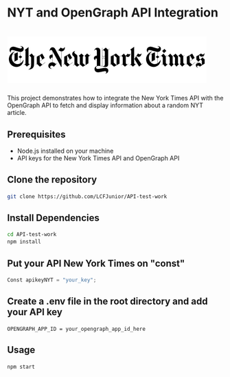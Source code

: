 # NYT and OpenGraph API Integration
# ![Logo do Projeto](nytimes.png)

This project demonstrates how to integrate the New York Times API with the OpenGraph API to fetch and display information about a random NYT article.

## Prerequisites

- Node.js installed on your machine
- API keys for the New York Times API and OpenGraph API

## Clone the repository

```bash
git clone https://github.com/LCFJunior/API-test-work
```
## Install Dependencies

```bash
cd API-test-work
npm install
```
## Put your API New York Times on "const"

```js
Const apikeyNYT = "your_key";
```

## Create a .env file in the root directory and add your API key

```env
OPENGRAPH_APP_ID = your_opengraph_app_id_here
```

## Usage

```npm
npm start
```
